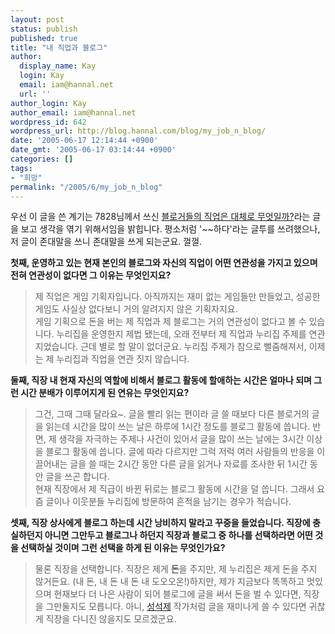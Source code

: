 ```yaml
---
layout: post
status: publish
published: true
title: "내 직업과 블로그"
author:
  display_name: Kay
  login: Kay
  email: iam@hannal.net
  url: ''
author_login: Kay
author_email: iam@hannal.net
wordpress_id: 642
wordpress_url: http://blog.hannal.com/blog/my_job_n_blog/
date: '2005-06-17 12:14:44 +0900'
date_gmt: '2005-06-17 03:14:44 +0900'
categories: []
tags:
- "희망"
permalink: "/2005/6/my_job_n_blog"
---
```

<p>우선 이 글을 쓴 계기는 7828님께서 쓰신 <a href="http://nfeel.co.kr/tt/index.php?pl=616">블로거들의 직업은 대체로 무엇일까?</a>라는 글을 보고 생각을 엮기 위해서임을 밝힙니다. 평소처럼 '~~하다'라는 글투를 쓰려했으나, 저 글이 존대말을 쓰니 존대말을 쓰게 되는군요. 껄껄.</p>
<p><strong>첫째, 운영하고 있는 현재 본인의 블로그와 자신의 직업이 어떤 연관성을 가지고 있으며 전혀 연관성이 없다면 그 이유는 무엇인지요?<br />
</strong></p>
<blockquote><p>제 직업은 게임 기획자입니다. 아직까지는 재미 없는 게임들만 만들었고, 성공한 게임도 사실상 없다보니 거의 알려지지 않은 기획자지요.<br />
게임 기획으로 돈을 버는 제 직업과 제 블로그는 거의 연관성이 없다고 볼 수 있습니다. 누리집을 운영한지 제법 됐는데, 오래 전부터 제 직업과 누리집 주제를 연관 지었습니다. 근데 별로 할 말이 없더군요. 누리집 주제가 참으로 뻘줌해져서, 이제는 제 누리집과 직업을 연관 짓지 않습니다.</p></blockquote>
<p><strong>둘째, 직장 내 현재 자신의 역할에 비해서 블로그 활동에 할애하는 시간은 얼마나 되며 그런 시간 분배가 이루어지게 된 연유는 무엇인지요?</strong></p>
<blockquote><p>그건, 그때 그때 달라요~. 글을 빨리 읽는 편이라 글 쓸 때보다 다른 블로거의 글을 읽는데 시간을 많이 쓰는 날은 하루에 1시간 정도를 블로그 활동에 씁니다. 반면, 제 생각을 자극하는 주제나 사건이 있어서 글을 많이 쓰는 날에는 3시간 이상을 블로그 활동에 씁니다. 글에 따라 다르지만 그럭 저럭 여러 사람들의 반응을 이끌어내는 글을 쓸 때는 2시간 동안 다른 글을 읽거나 자료를 조사한 뒤 1시간 동안 글을 쓰곤 합니다.<br />
현재 직장에서 제 직급이 바뀐 뒤로는 블로그 활동에 시간을 덜 씁니다. 그래서 요즘 글이나 이웃분들 누리집에 방문하여 흔적을 남기는 경우가 적습니다.</p></blockquote>
<p><strong>셋째, 직장 상사에게 블로그 하는데 시간 낭비하지 말라고 꾸중을 들었습니다. 직장에 충실하던지 아니면 그만두고 블로그나 하던지 직장과 블로그 중 하나를 선택하라면 어떤 것을 선택하실 것이며 그런 선택을 하게 된 이유는 무엇인가요?</strong></p>
<blockquote><p>물론 직장을 선택합니다. 직장은 제게 <strong>돈</strong>을 주지만, 제 누리집은 제게 돈을 주지 않거든요. (내 돈, 내 돈 내 돈 내 도오오온!)하지만, 제가 지금보다 똑똑하고 멋있으며 현재보다 더 나은 사람이 되어 블로그에 글을 써서 돈을 벌 수 있다면, 직장을 그만둘지도 모릅니다. 아니, <a href="http://www.google.co.kr/search?q=%EC%84%B1%EC%84%9D%EC%A0%9C&sourceid=mozilla-search&num=20&lr=utf-8&start=0&start=0&client=firefox-a&rls=org.mozilla:ko-KR:official">성석제</a> 작가처럼 글을 재미나게 쓸 수 있다면 귀찮게 직장을 다니진 않을지도 모르겠군요.</p></blockquote>
